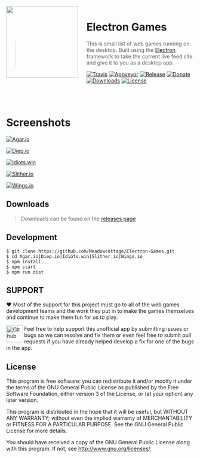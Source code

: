 <img src="https://raw.githubusercontent.com/Meadowcottage/Electron-Games/master/icon/logo-512.png" align="left" width="192px" height="192px"/>
<img align="left" width="0" height="192px" hspace="10"/>

# Electron Games
> This is small list of web games running on the desktop. Built using the [Electron](http://electron.atom.io/) framework to take the current live feed site and give it to you as a desktop app.

[![Travis](https://img.shields.io/travis/Meadowcottage/Electron-Games/master.svg?style=flat-square)](https://travis-ci.org/Meadowcottage/Electron-Games) [![Appveyor](https://img.shields.io/appveyor/ci/meadowcottage/Electron-Games.svg?style=flat-square)](https://ci.appveyor.com/project/Meadowcottage/Electron-Games) [![Release](https://img.shields.io/github/release/Meadowcottage/Electron-Games.svg?style=flat-square)](https://github.com/Meadowcottage/Electron-Games/releases) [![Donate](https://img.shields.io/badge/Donate-PayPal-green.svg?style=flat-square)](https://www.paypal.com/cgi-bin/webscr?cmd=_xclick&business=bendixon50%40gmail%2ecom&item_name=Tip%20for%20Meadowcottage&currency_code=GBP) [![Downloads](https://img.shields.io/github/downloads/meadowcottage/Electron-Games/total.svg?style=flat-square)](https://github.com/Meadowcottage/Electron-Games/releases) [![License](https://img.shields.io/badge/License-GPL%20v3-blue.svg?style=flat-square)](http://www.gnu.org/licenses/)

<br>
<br>

# Screenshots

[<img alt='Agar.io' src="https://i.imgur.com/h4nzycM.png">](https://github.com/Meadowcottage/Electron-Games/releases)

[<img alt='Diep.io' src="https://i.imgur.com/ogfQx3C.png">](https://github.com/Meadowcottage/Electron-Games/releases)

[<img alt='Idiots.win' src="https://i.imgur.com/dSKdE3A.png">](https://github.com/Meadowcottage/Electron-Games/releases)

[<img alt='Slither.io' src="https://i.imgur.com/PzzqYJF.png">](https://github.com/Meadowcottage/Electron-Games/releases)

[<img alt='Wings.io' src="https://i.imgur.com/v8unhuc.png">](https://github.com/Meadowcottage/Electron-Games/releases)

## Downloads
> Downloads can be found on the [releases page](https://github.com/Meadowcottage/Electron-Games/releases)

## Development

```
$ git clone https://github.com/Meadowcottage/Electron-Games.git
$ cd Agar.io|Diep.io|Idiots.win|Slither.io|Wings.io
$ npm install
$ npm start
$ npm run dist
```

## SUPPORT

:heart: Most of the support for this project must go to all of the web games development teams and the work they put in to make the games themselves and continue to make them fun for us to play.

[<img width='45' height="45" align='left' alt='Github' src="https://upload.wikimedia.org/wikipedia/commons/9/91/Octicons-mark-github.svg">](https://github.com/Meadowcottage/Electron-Games) Feel free to help support this unofficial app by submitting issues or bugs so we can resolve and fix them or even feel free to submit pull requests if you have already helped develop a fix for one of the bugs in the app.

## License

This program is free software: you can redistribute it and/or modify
it under the terms of the GNU General Public License as published by
the Free Software Foundation, either version 3 of the License, or
(at your option) any later version.

This program is distributed in the hope that it will be useful,
but WITHOUT ANY WARRANTY; without even the implied warranty of
MERCHANTABILITY or FITNESS FOR A PARTICULAR PURPOSE.  See the
GNU General Public License for more details.

You should have received a copy of the GNU General Public License
along with this program.  If not, see <http://www.gnu.org/licenses/>.
